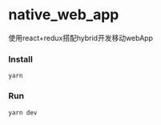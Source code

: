 # native_web_app
使用react+redux搭配hybrid开发移动webApp

### Install
```
yarn 

```

### Run

```
yarn dev

```
